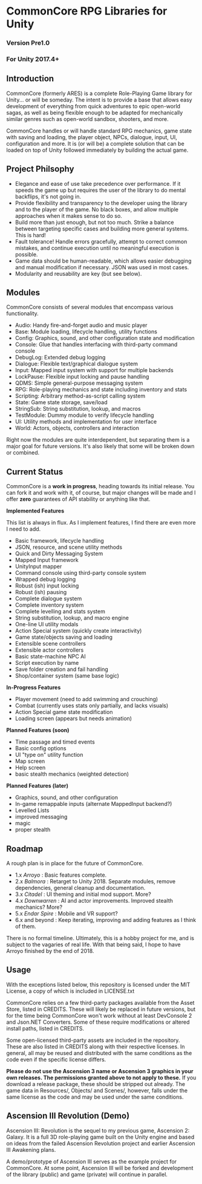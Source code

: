 # CommonCore RPG Libraries for Unity
### Version Pre1.0
### For Unity 2017.4+

## Introduction

CommonCore (formerly ARES) is a complete Role-Playing Game library for Unity... or will be someday. The intent is to provide a base that allows easy development of everything from quick adventures to epic open-world sagas, as well as being flexible enough to be adapted for mechanically similar genres such as open-world sandbox, shooters, and more.

CommonCore handles or will handle standard RPG mechanics, game state with saving and loading, the player object, NPCs, dialogue, input, UI, configuration and more. It is (or will be) a complete solution that can be loaded on top of Unity followed immediately by building the actual game.

## Project Philsophy


* Elegance and ease of use take precedence over performance. If it speeds the game up but requires the user of the library to do mental backflips, it's not going in.
* Provide flexibility and transparency to the developer using the library and to the player of the game. No black boxes, and allow multiple approaches when it makes sense to do so.
* Build more than just enough, but not too much. Strike a balance between targeting specific cases and building more general systems. This is hard!
* Fault tolerance! Handle errors gracefully, attempt to correct common mistakes, and continue execution until no meaningful execution is possible.
* Game data should be human-readable, which allows easier debugging and manual modification if necessary. JSON was used in most cases.
* Modularity and reusability are key (but see below).

## Modules

CommonCore consists of several modules that encompass various functionality.

* Audio: Handy fire-and-forget audio and music player
* Base: Module loading, lifecycle handling, utility functions
* Config: Graphics, sound, and other configuration state and modification
* Console: Glue that handles interfacing with third-party command console
* DebugLog: Extended debug logging
* Dialogue: Flexible text/graphical dialogue system
* Input: Mapped input system with support for multiple backends
* LockPause: Flexible input locking and pause handling
* QDMS: Simple general-purpose messaging system
* RPG: Role-playing mechanics and state including inventory and stats
* Scripting: Arbitrary method-as-script calling system
* State: Game state storage, save/load
* StringSub: String substitution, lookup, and macros
* TestModule: Dummy module to verify lifecycle handling
* UI: Utility methods and implementation for user interface
* World: Actors, objects, controllers and interaction

Right now the modules are quite interdependent, but separating them is a major goal for future versions. It's also likely that some will be broken down or combined.

## Current Status

CommonCore is a **work in progress**, heading towards its initial release. You can fork it and work with it, of course, but major changes will be made and I offer **zero** guarantees of API stability or anything like that.

**Implemented Features**

This list is always in flux. As I implement features, I find there are even more I need to add.

* Basic framework, lifecycle handling
* JSON, resource, and scene utility methods
* Quick and Dirty Messaging System
* Mapped Input framework
* UnityInput mapper
* Command console using third-party console system
* Wrapped debug logging
* Robust (ish) input locking
* Robust (ish) pausing
* Complete dialogue system
* Complete inventory system
* Complete levelling and stats system
* String substitution, lookup, and macro engine
* One-line UI utility modals
* Action Special system (quickly create interactivity)
* Game state/objects saving and loading
* Extensible scene controllers
* Extensible actor controllers
* Basic state-machine NPC AI
* Script execution by name
* Save folder creation and fail handling
* Shop/container system (same base logic)

**In-Progress Features**

* Player movement (need to add swimming and crouching)
* Combat (currently uses stats only partially, and lacks visuals)
* Action Special game state modification
* Loading screen (appears but needs animation)

**Planned Features (soon)**

* Time passage and timed events
* Basic config options
* UI "type on" utility function
* Map screen
* Help screen
* basic stealth mechanics (weighted detection)

**Planned Features (later)**

* Graphics, sound, and other configuration
* In-game remappable inputs (alternate MappedInput backend?)
* Levelled Lists
* improved messaging
* magic
* proper stealth


## Roadmap

A rough plan is in place for the future of CommonCore.

* 1.x _Arroyo_ : Basic features complete.
* 2.x _Balmora_ : Retarget to Unity 2018. Separate modules, remove dependencies, general cleanup and documentation.
* 3.x _Citadel_ : UI theming and initial mod support. More?
* 4.x _Downwarren_ : AI and actor improvements. Improved stealth mechanics? More?
* 5.x _Endar Spire_ : Mobile and VR support?
* 6.x and beyond : Keep iterating, improving and adding features as I think of them.

There is no formal timeline. Ultimately, this is a hobby project for me, and is subject to the vagaries of real life. With that being said, I hope to have Arroyo finished by the end of 2018.

## Usage

With the exceptions listed below, this repository is licensed under the MIT License, a copy of which is included in LICENSE.txt

CommonCore relies on a few third-party packages available from the Asset Store, listed in CREDITS. These will likely be replaced in future versions, but for the time being CommonCore won't work without at least DevConsole 2 and Json.NET Converters. Some of these require modifications or altered install paths, listed in CREDITS.

Some open-licensed third-party assets are included in the repository. These are also listed in CREDITS along with their respective licenses. In general, all may be reused and distributed with the same conditions as the code even if the specific license differs.

**Please do not use the Ascension 3 name or Ascension 3 graphics in your own releases. The permissions granted above to not apply to these.** If you download a release package, these should be stripped out already. The game data in Resources/, Objects/ and Scenes/, however, falls under the same license as the code and may be used under the same conditions.

## Ascension III Revolution (Demo)

Ascension III: Revolution is the sequel to my previous game, Ascension 2: Galaxy. It is a full 3D role-playing game built on the Unity engine and based on ideas from the failed Ascension Revolution project and earlier Ascension III Awakening plans. 

A demo/prototype of Ascension III serves as the example project for CommonCore. At some point, Ascension III will be forked and development of the library (public) and game (private) will continue in parallel.

